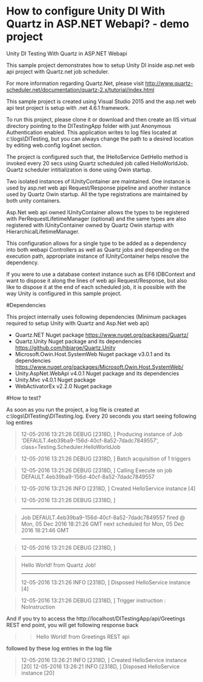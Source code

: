 # How to configure Unity DI With Quartz in ASP.NET Webapi? - demo project
Unity DI Testing With Quartz in ASP.NET Webapi

This sample project demonstrates how to setup Unity DI inside asp.net web api project with Quartz.net job scheduler.

For more information regarding Quartz.Net, please visit http://www.quartz-scheduler.net/documentation/quartz-2.x/tutorial/index.html

This sample project is created using Visual Studio 2015 and the asp.net web api test project is setup with .net 4.6.1 framework.

To run this project, please clone it or download and then create an IIS virtual directory pointing to the DITestingApp folder with just Anonymous Authentication enabled. This application writes to log files located at c:\logs\DITesting\, but you can always change the path to a desired location by editing web.config log4net section.

The project is configured such that, the IHelloService GetHello method is invoked every 20 secs using Quartz scheduled job called HelloWorldJob. Quartz scheduler intitialization is done using Owin startup. 

Two isolated instances of IUnityContainer are maintained. One instance is used by asp.net web api Request/Response pipeline and another instance used by Quartz Owin startup. All the type registrations are maintained by both unity containers. 

Asp.Net web api owned IUnityContainer allows the types to be registered with PerRequestLifetimeManager (optional) and the same types are also registered with IUnityContainer owned by Quartz  Owin startup with HierarchicalLifetimeManager.

This configuration allows for a single type to be added as a dependency into both webapi Controllers as well as Quartz jobs and depending on the execution path, appropriate instance of IUnityContainer helps resolve the dependency.

If you were to use a database context instance such as EF6 IDBContext and want to dispose it along the lines of web api Request/Response, but also like to dispose it at the end of each scheduled job, it is possible with the way Unity is configured in this sample project.

#Dependencies

This project internally uses following dependencies
(Minimum packages required to setup Unity with Quartz and Asp.Net web api)
* Quartz.NET Nuget package https://www.nuget.org/packages/Quartz/
* Quartz.Unity Nuget package and its dependencies https://github.com/hbiarge/Quartz.Unity
* Microsoft.Owin.Host.SystemWeb Nuget package v3.0.1 and its dependencies https://www.nuget.org/packages/Microsoft.Owin.Host.SystemWeb/
* Unity.AspNet.WebApi v4.0.1 Nuget package and its dependencies
* Unity.Mvc v4.0.1 Nuget package
* WebActivatorEx v2.2.0 Nuget package

#How to test?

As soon as you run the project, a log file is created at c:\logs\DITesting\DITesting.log. Every 20 seconds you start seeing following log entires

> 12-05-2016 13:21:26 DEBUG [2318D, ] Producing instance of Job 'DEFAULT.4eb39ba9-156d-40cf-8a52-7dadc7849557', class=Testing.Scheduler.HelloWorldJob

> 12-05-2016 13:21:26 DEBUG [2318D, ] Batch acquisition of 1 triggers

> 12-05-2016 13:21:26 DEBUG [2318D, ] Calling Execute on job DEFAULT.4eb39ba9-156d-40cf-8a52-7dadc7849557

> 12-05-2016 13:21:26 INFO  [2318D, ] Created HelloService instance [4]

> 12-05-2016 13:21:26 DEBUG [2318D, ] 

> ****

> Job DEFAULT.4eb39ba9-156d-40cf-8a52-7dadc7849557 fired @ Mon, 05 Dec 2016 18:21:26 GMT next scheduled for Mon, 05 Dec 2016 18:21:46 GMT

> ***
> 

> 12-05-2016 13:21:26 DEBUG [2318D, ] 

> ***
> Hello World! from Quartz Job!
> ***
> 
> 12-05-2016 13:21:26 INFO  [2318D, ] Disposed HelloService instance [4]

> 12-05-2016 13:21:26 DEBUG [2318D, ] Trigger instruction : NoInstruction
> 

And if you try to access the http://localhost/DITestingApp/api/Greetings REST end point, you will get following response back 

>> Hello World! from Greetings REST api

followed by these log entries in the log file
> 12-05-2016 13:26:21 INFO  [2318D, ] Created HelloService instance [20]
> 12-05-2016 13:26:21 INFO  [2318D, ] Disposed HelloService instance [20]

